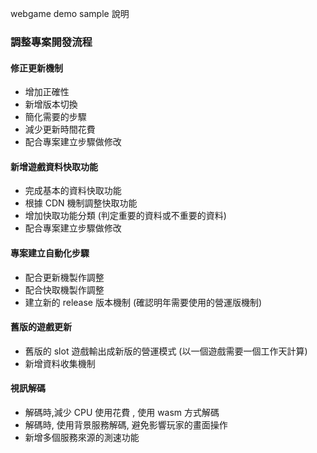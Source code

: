 webgame demo sample 說明


### 調整專案開發流程

#### 修正更新機制

- 增加正確性
- 新增版本切換
- 簡化需要的步驟
- 減少更新時間花費
- 配合專案建立步驟做修改

#### 新增遊戲資料快取功能

- 完成基本的資料快取功能
- 根據 CDN 機制調整快取功能
- 增加快取功能分類 (判定重要的資料或不重要的資料)
- 配合專案建立步驟做修改

#### 專案建立自動化步驟

- 配合更新機製作調整
- 配合快取機製作調整
- 建立新的 release 版本機制 (確認明年需要使用的營運版機制)

#### 舊版的遊戲更新

- 舊版的 slot 遊戲輸出成新版的營運模式 (以一個遊戲需要一個工作天計算)
- 新增資料收集機制

#### 視訊解碼

- 解碼時,減少 CPU 使用花費 , 使用 wasm 方式解碼
- 解碼時, 使用背景服務解碼, 避免影響玩家的畫面操作
- 新增多個服務來源的測速功能

